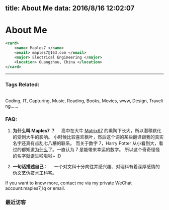 title: About Me
data: 2016/8/16 12:02:07
---

# About Me

```xml
<card>
    <name> Maples7 </name>
    <email> maples7@163.com </email>
    <major> Electrical Engineering </major>
    <location> Guangzhou, China </location>
</card>
```
---

### Tags Related:
    Coding, IT, Capturing, Music, Reading, Books, Movies, www, Design, Traveling……


### FAQ:

1. **为什么叫 Maples7 ？**
    高中在大牛 [Matrix67](http://www.matrix67.com/) 的熏陶下长大，所以潜移默化的受到大牛的影响。
    小时候比较喜欢枫叶，然后这个词的某些翻译跟我的真实名字还真有点乱七八糟的联系。
    而关于数字 7，Harry Potter 从小看到大，看过的都知道[为什么](https://www.zhihu.com/question/24214658/answer/27129567)了。一直认为 7 是能带来幸运的数字。
    所以这个奇奇怪怪的名字就诞生啦啦啦~ :D

2. **一句话描述自己：**
    一个对文科十分向往并感兴趣、对理科有着深厚感情的伪文艺伪技术工科宅。

If you want to know more, contact me via my private WeChat account:maples7_lq or email.

### 最近访客
<div class="ds-recent-visitors" data-num-items="28" data-avatar-size="42" id="ds-recent-visitors"></div>

